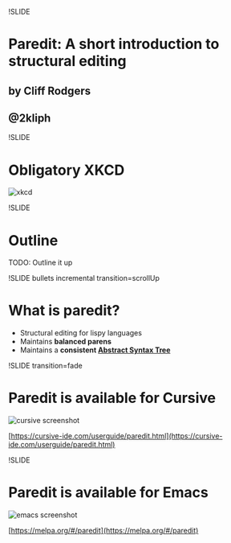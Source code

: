 !SLIDE
# Paredit: A short introduction to structural editing
## by Cliff Rodgers
## @2kliph

!SLIDE
# Obligatory XKCD
![xkcd](https://imgs.xkcd.com/comics/lisp_cycles.png)

!SLIDE
# Outline
TODO: Outline it up

!SLIDE bullets incremental transition=scrollUp
# What is paredit?

* Structural editing for lispy languages
* Maintains **balanced parens**
* Maintains a **consistent [Abstract Syntax Tree](https://en.wikipedia.org/wiki/Abstract_syntax_tree)**

!SLIDE transition=fade
# Paredit is available for Cursive

![cursive screenshot](https://cursive-ide.com/userguide/images/busy-ui.png)

[https://cursive-ide.com/userguide/paredit.html](https://cursive-ide.com/userguide/paredit.html)

!SLIDE
# Paredit is available for Emacs

![emacs screenshot](http://danmidwood.com/assets/animated-paredit/paredit-open.gif)

[https://melpa.org/#/paredit](https://melpa.org/#/paredit)
